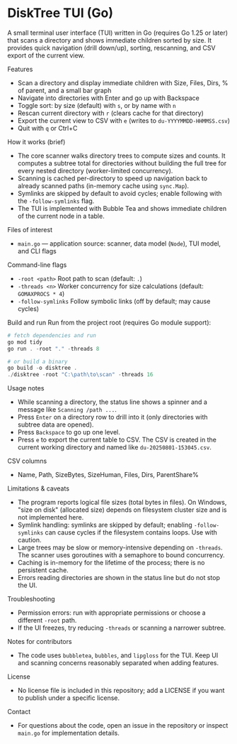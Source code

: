 DiskTree TUI (Go)
===================

A small terminal user interface (TUI) written in Go (requires Go 1.25 or later) that scans a directory and shows immediate children sorted by size. It provides quick navigation (drill down/up), sorting, rescanning, and CSV export of the current view.

Features
- Scan a directory and display immediate children with Size, Files, Dirs, % of parent, and a small bar graph
- Navigate into directories with Enter and go up with Backspace
- Toggle sort: by size (default) with `s`, or by name with `n`
- Rescan current directory with `r` (clears cache for that directory)
- Export the current view to CSV with `e` (writes to `du-YYYYMMDD-HHMMSS.csv`)
- Quit with `q` or Ctrl+C

How it works (brief)
- The core scanner walks directory trees to compute sizes and counts. It computes a subtree total for directories without building the full tree for every nested directory (worker-limited concurrency).
- Scanning is cached per-directory to speed up navigation back to already scanned paths (in-memory cache using `sync.Map`).
- Symlinks are skipped by default to avoid cycles; enable following with the `-follow-symlinks` flag.
- The TUI is implemented with Bubble Tea and shows immediate children of the current node in a table.

Files of interest
- `main.go` — application source: scanner, data model (`Node`), TUI model, and CLI flags

Command-line flags
- `-root <path>`
  Root path to scan (default: `.`)
- `-threads <n>`
  Worker concurrency for size calculations (default: `GOMAXPROCS * 4`)
- `-follow-symlinks`
  Follow symbolic links (off by default; may cause cycles)

Build and run
Run from the project root (requires Go module support):

```powershell
# fetch dependencies and run
go mod tidy
go run . -root "." -threads 8

# or build a binary
go build -o disktree .
./disktree -root "C:\path\to\scan" -threads 16
```

Usage notes
- While scanning a directory, the status line shows a spinner and a message like `Scanning /path ...`.
- Press `Enter` on a directory row to drill into it (only directories with subtree data are opened).
- Press `Backspace` to go up one level.
- Press `e` to export the current table to CSV. The CSV is created in the current working directory and named like `du-20250801-153045.csv`.

CSV columns
- Name, Path, SizeBytes, SizeHuman, Files, Dirs, ParentShare%

Limitations & caveats
- The program reports logical file sizes (total bytes in files). On Windows, "size on disk" (allocated size) depends on filesystem cluster size and is not implemented here.
- Symlink handling: symlinks are skipped by default; enabling `-follow-symlinks` can cause cycles if the filesystem contains loops. Use with caution.
- Large trees may be slow or memory-intensive depending on `-threads`. The scanner uses goroutines with a semaphore to bound concurrency.
- Caching is in-memory for the lifetime of the process; there is no persistent cache.
- Errors reading directories are shown in the status line but do not stop the UI.

Troubleshooting
- Permission errors: run with appropriate permissions or choose a different `-root` path.
- If the UI freezes, try reducing `-threads` or scanning a narrower subtree.

Notes for contributors
- The code uses `bubbletea`, `bubbles`, and `lipgloss` for the TUI. Keep UI and scanning concerns reasonably separated when adding features.

License
- No license file is included in this repository; add a LICENSE if you want to publish under a specific license.

Contact
- For questions about the code, open an issue in the repository or inspect `main.go` for implementation details.
